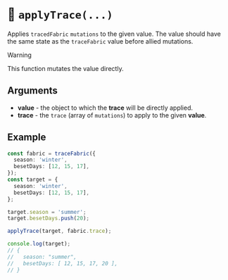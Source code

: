 # 🔧 `applyTrace(...)`

Applies `tracedFabric` `mutations` to the given value. The value should have the same state as the `traceFabric` value before allied mutations.

> [!WARNING]
> This function mutates the value directly.

## Arguments

* **value** - the object to which the **trace** will be directly applied.
* **trace** - the `trace` (array of `mutations`) to apply to the given **value**.

## Example

```typescript
const fabric = traceFabric({
  season: 'winter',
  besetDays: [12, 15, 17],
});
const target = {
  season: 'winter',
  besetDays: [12, 15, 17],
};

target.season = 'summer';
target.besetDays.push(20);

applyTrace(target, fabric.trace);

console.log(target);
// {
//   season: "summer",
//   besetDays: [ 12, 15, 17, 20 ],
// }
```
